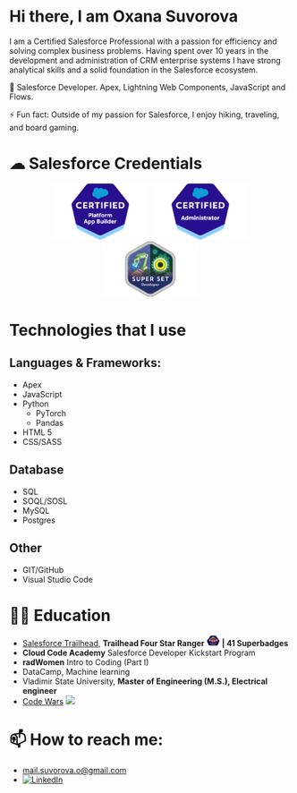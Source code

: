 
# Hi there, I am Oxana Suvorova 

I am a Certified Salesforce Professional with a passion for efficiency and solving complex business problems. Having spent over 10 years in the development and administration of CRM enterprise systems I have strong analytical skills and a solid foundation in the Salesforce ecosystem.

🌱 Salesforce Developer. Apex, Lightning Web Components, JavaScript and Flows.
<!-- 🔭 I’m currently working on the [DGI-Portfolio Project](https://github.com/ManoolK/DGI-Portfolio). -->

⚡ Fun fact: Outside of my passion for Salesforce, I enjoy hiking, traveling, and board gaming.

# ☁ Salesforce Credentials
<div align="center">
	<img src='/assets/app_builder.png' height='100' alt="Platform App Builder">
	<img src='/assets/administrator.png' height='100' alt="Administrator">
	<img src='/assets/Developer_Super_Set.png' height='100' alt="Developer Super Set">
</div>

# Technologies that I use

## Languages & Frameworks:
- Apex
- JavaScript
- Python
	- PyTorch
	- Pandas
- HTML 5
- CSS/SASS

## Database
- SQL
- SOQL/SOSL
- MySQL
- Postgres

## Other
- GIT/GitHub
- Visual Studio Code 

# 👩‍🎓 Education 
- [Salesforce Trailhead](https://www.salesforce.com/trailblazer/suvorova), **Trailhead Four Star Ranger** <img src='/assets/four-star-ranger.png' height='20'> **| 41 Superbadges**
- **Cloud Code Academy** Salesforce Developer Kickstart Program
- **radWomen** Intro to Coding (Part I)
- DataCamp, Machine learning
- Vladimir State University, **Master of Engineering (M.S.), Electrical engineer**  
- [Code Wars](https://www.codewars.com/users/manoolk) <img src="https://www.codewars.com/users/manoolk/badges/micro">

# 📫 How to reach me:
- <mail.suvorova.o@gmail.com>
- [![LinkedIn](https://img.shields.io/badge/LinkedIn-%230077B5.svg?logo=linkedin&logoColor=white)](https://linkedin.com/in/suvorovaoxana) 

<!-- # 📊 GitHub Stats
<div align="center">
  <img src="https://github-readme-stats.vercel.app/api?username=ManoolK&hide_title=false&hide_rank=true&show_icons=true&include_all_commits=true&count_private=true&disable_animations=false&theme=dracula&locale=en&hide_border=false" height="150" alt="stats graph"  />
  <img src="https://github-readme-stats.vercel.app/api/top-langs?username=ManoolK&locale=en&hide_title=false&layout=compact&card_width=320&langs_count=5&theme=dracula&hide_border=false" height="150" alt="languages graph"  />
</div> -->


<!--
Here are some ideas to get you started:

- 👯 I’m looking to collaborate on ...
- 🤔 I’m looking for help with ...
- 💬 Ask me about ...
- 😄 Pronouns: ...
-->

